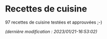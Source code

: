 # Recettes de cuisine

97 recettes de cuisine testées et approuvées ;-)

_(dernière modification : 2023/01/21-16:53:02)_
